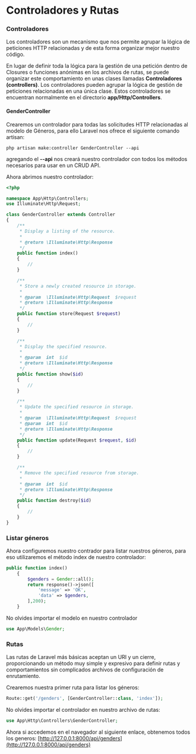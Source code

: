 # Controladores y Rutas

### Controladores
Los controladores son un mecanismo que nos permite agrupar la lógica de peticiones HTTP relacionadas y de esta forma organizar mejor nuestro código.

En lugar de definir toda la lógica para la gestión de una petición dentro de Closures o funciones anónimas en los archivos de rutas, se puede organizar este comportamiento en unas clases llamadas **Controladores (controllers)**. Los controladores pueden agrupar la lógica de gestión de peticiones relacionadas en una única clase. Estos controladores se encuentran normalmente en el directorio **app/Http/Controllers**.

#### GenderController

Crearemos un controlador para todas las solicitudes HTTP relacionadas al modelo de Géneros, para ello Laravel nos ofrece el siguiente comando artisan:

```
php artisan make:controller GenderController --api
```
agregando el **--api** nos creará nuestro controlador con todos los métodos necesarios para usar en un CRUD API.

Ahora abrimos nuestro controlador:
```php
<?php

namespace App\Http\Controllers;
use Illuminate\Http\Request;

class GenderController extends Controller
{
    /**
     * Display a listing of the resource.
     *
     * @return \Illuminate\Http\Response
     */
    public function index()
    {
        //
    }

    /**
     * Store a newly created resource in storage.
     *
     * @param  \Illuminate\Http\Request  $request
     * @return \Illuminate\Http\Response
     */
    public function store(Request $request)
    {
        //
    }

    /**
     * Display the specified resource.
     *
     * @param  int  $id
     * @return \Illuminate\Http\Response
     */
    public function show($id)
    {
        //
    }

    /**
     * Update the specified resource in storage.
     *
     * @param  \Illuminate\Http\Request  $request
     * @param  int  $id
     * @return \Illuminate\Http\Response
     */
    public function update(Request $request, $id)
    {
        //
    }

    /**
     * Remove the specified resource from storage.
     *
     * @param  int  $id
     * @return \Illuminate\Http\Response
     */
    public function destroy($id)
    {
        //
    }
}

```
### Listar géneros

Ahora configuremos nuestro contrador para listar nuestros géneros, para eso utilizaremos el método index de nuestro controlador:
```php
public function index()
    {
        $genders = Gender::all();
        return response()->json([
            'message' => 'OK',
            'data' => $genders,
        ],200);
    }
```
No olvides importar el modelo en nuestro controlador
```php
use App\Models\Gender;
```

### Rutas
Las rutas de Laravel más básicas aceptan un URI y un cierre, proporcionando un método muy simple y expresivo para definir rutas y comportamientos sin complicados archivos de configuración de enrutamiento.

Crearemos nuestra primer ruta para listar los géneros:
```php
Route::get('/genders', [GenderController::class, 'index']);
```
No olvides importar el controlador en nuestro archivo de rutas:
```php
use App\Http\Controllers\GenderController;
```
Ahora si accedemos en el navegador al siguiente enlace, obtenemos todos los generos:
[http://127.0.0.1:8000/api/genders](http://127.0.0.1:8000/api/genders)

<img :src="$withBase('/img/get-generos.png')" style="width:auto">
